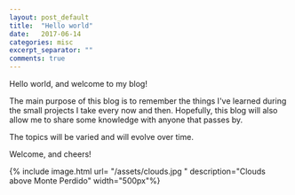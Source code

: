 ```yaml
---
layout: post_default
title:  "Hello world"
date:   2017-06-14
categories: misc
excerpt_separator: ""
comments: true
---
```


Hello world, and welcome to my blog!

The main purpose of this blog is to remember the things I've learned during the small projects I take every now and then. Hopefully, this blog will also allow me to share some knowledge with anyone that passes by.

The topics will be varied and will evolve over time.

Welcome, and cheers!

{% include image.html url= "/assets/clouds.jpg " description="Clouds above Monte Perdido" width="500px"%}